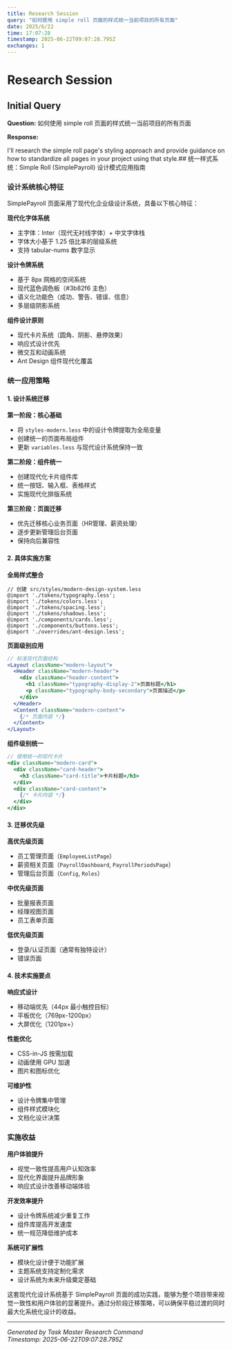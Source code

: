 ```yaml
---
title: Research Session
query: "如何使用 simple roll 页面的样式统一当前项目的所有页面"
date: 2025/6/22
time: 17:07:28
timestamp: 2025-06-22T09:07:28.795Z
exchanges: 1
---
```


# Research Session

## Initial Query

**Question:** 如何使用 simple roll 页面的样式统一当前项目的所有页面

**Response:**

I'll research the simple roll page's styling approach and provide guidance on how to standardize all pages in your project using that style.## 统一样式系统：Simple Roll (SimplePayroll) 设计模式应用指南

### 设计系统核心特征

SimplePayroll 页面采用了现代化企业级设计系统，具备以下核心特征：

**现代化字体系统**
- 主字体：Inter（现代无衬线字体）+ 中文字体栈
- 字体大小基于 1.25 倍比率的层级系统
- 支持 tabular-nums 数字显示

**设计令牌系统**
- 基于 8px 网格的空间系统
- 现代蓝色调色板（#3b82f6 主色）
- 语义化功能色（成功、警告、错误、信息）
- 多层级阴影系统

**组件设计原则**
- 现代卡片系统（圆角、阴影、悬停效果）
- 响应式设计优先
- 微交互和动画系统
- Ant Design 组件现代化覆盖

### 统一应用策略

#### 1. 设计系统迁移

**第一阶段：核心基础**
- 将 `styles-modern.less` 中的设计令牌提取为全局变量
- 创建统一的页面布局组件
- 更新 `variables.less` 与现代设计系统保持一致

**第二阶段：组件统一**
- 创建现代化卡片组件库
- 统一按钮、输入框、表格样式
- 实施现代化排版系统

**第三阶段：页面迁移**
- 优先迁移核心业务页面（HR管理、薪资处理）
- 逐步更新管理后台页面
- 保持向后兼容性

#### 2. 具体实施方案

**全局样式整合**
```less
// 创建 src/styles/modern-design-system.less
@import './tokens/typography.less';
@import './tokens/colors.less';
@import './tokens/spacing.less';
@import './tokens/shadows.less';
@import './components/cards.less';
@import './components/buttons.less';
@import './overrides/ant-design.less';
```

**页面级别应用**
```jsx
// 标准现代页面结构
<Layout className="modern-layout">
  <Header className="modern-header">
    <div className="header-content">
      <h1 className="typography-display-2">页面标题</h1>
      <p className="typography-body-secondary">页面描述</p>
    </div>
  </Header>
  <Content className="modern-content">
    {/* 页面内容 */}
  </Content>
</Layout>
```

**组件级别统一**
```jsx
// 使用统一的现代卡片
<div className="modern-card">
  <div className="card-header">
    <h3 className="card-title">卡片标题</h3>
  </div>
  <div className="card-content">
    {/* 卡片内容 */}
  </div>
</div>
```

#### 3. 迁移优先级

**高优先级页面**
- 员工管理页面（`EmployeeListPage`）
- 薪资相关页面（`PayrollDashboard`, `PayrollPeriodsPage`）
- 管理后台页面（`Config`, `Roles`）

**中优先级页面**
- 批量报表页面
- 经理视图页面
- 员工表单页面

**低优先级页面**
- 登录/认证页面（通常有独特设计）
- 错误页面

#### 4. 技术实施要点

**响应式设计**
- 移动端优先（44px 最小触控目标）
- 平板优化（769px-1200px）
- 大屏优化（1201px+）

**性能优化**
- CSS-in-JS 按需加载
- 动画使用 GPU 加速
- 图片和图标优化

**可维护性**
- 设计令牌集中管理
- 组件样式模块化
- 文档化设计决策

### 实施收益

**用户体验提升**
- 视觉一致性提高用户认知效率
- 现代化界面提升品牌形象
- 响应式设计改善移动端体验

**开发效率提升**
- 设计令牌系统减少重复工作
- 组件库提高开发速度
- 统一规范降低维护成本

**系统可扩展性**
- 模块化设计便于功能扩展
- 主题系统支持定制化需求
- 设计系统为未来升级奠定基础

这套现代化设计系统基于 SimplePayroll 页面的成功实践，能够为整个项目带来视觉一致性和用户体验的显著提升。通过分阶段迁移策略，可以确保平稳过渡的同时最大化系统化设计的收益。


---

*Generated by Task Master Research Command*  
*Timestamp: 2025-06-22T09:07:28.795Z*
